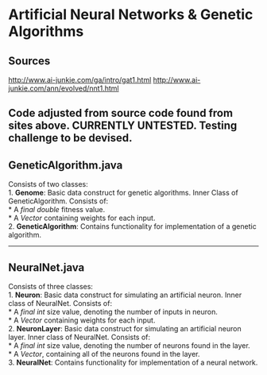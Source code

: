 # Artificial Neural Networks & Genetic Algorithms

## Sources 
http://www.ai-junkie.com/ga/intro/gat1.html
http://www.ai-junkie.com/ann/evolved/nnt1.html

Code adjusted from source code found from sites above. CURRENTLY UNTESTED.
Testing challenge to be devised.
---
## GeneticAlgorithm.java

Consists of two classes:  
	1. **Genome**: Basic data construct for genetic algorithms. Inner Class of GeneticAlgorithm. Consists of:  
		* A *final double* fitness value.  
		* A *Vector<Double>* containing weights for each input.  
	2. **GeneticAlgorithm**: Contains functionality for implementation of a genetic algorithm.  
	
---
## NeuralNet.java

Consists of three classes:  
	1. **Neuron**: Basic data construct for simulating an artificial neuron. Inner class of NeuralNet. Consists of:  
		* A *final int* size value, denoting the number of inputs in neuron.  
		* A *Vector<Double>* containing weights for each input.  
	2. **NeuronLayer**: Basic data construct for simulating an artificial neuron layer. Inner class of NeuralNet. Consists of:  
		* A *final int* size value, denoting the number of neurons found in the layer.  
		* A *Vector<Neuron>*, containing all of the neurons found in the layer.  
	3. **NeuralNet**: Contains functionality for implementation of a neural network.  
		
